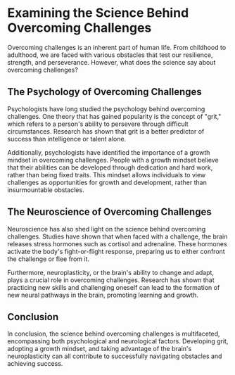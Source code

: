 Examining the Science Behind Overcoming Challenges
===================================================================================================

Overcoming challenges is an inherent part of human life. From childhood to adulthood, we are faced with various obstacles that test our resilience, strength, and perseverance. However, what does the science say about overcoming challenges?

The Psychology of Overcoming Challenges
---------------------------------------

Psychologists have long studied the psychology behind overcoming challenges. One theory that has gained popularity is the concept of "grit," which refers to a person's ability to persevere through difficult circumstances. Research has shown that grit is a better predictor of success than intelligence or talent alone.

Additionally, psychologists have identified the importance of a growth mindset in overcoming challenges. People with a growth mindset believe that their abilities can be developed through dedication and hard work, rather than being fixed traits. This mindset allows individuals to view challenges as opportunities for growth and development, rather than insurmountable obstacles.

The Neuroscience of Overcoming Challenges
-----------------------------------------

Neuroscience has also shed light on the science behind overcoming challenges. Studies have shown that when faced with a challenge, the brain releases stress hormones such as cortisol and adrenaline. These hormones activate the body's fight-or-flight response, preparing us to either confront the challenge or flee from it.

Furthermore, neuroplasticity, or the brain's ability to change and adapt, plays a crucial role in overcoming challenges. Research has shown that practicing new skills and challenging oneself can lead to the formation of new neural pathways in the brain, promoting learning and growth.

Conclusion
----------

In conclusion, the science behind overcoming challenges is multifaceted, encompassing both psychological and neurological factors. Developing grit, adopting a growth mindset, and taking advantage of the brain's neuroplasticity can all contribute to successfully navigating obstacles and achieving success.


